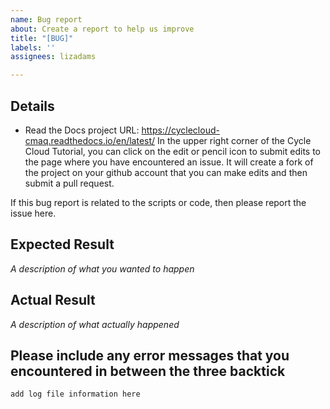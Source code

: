 ```yaml
---
name: Bug report
about: Create a report to help us improve
title: "[BUG]"
labels: ''
assignees: lizadams

---
```


## Details

* Read the Docs project URL: https://cyclecloud-cmaq.readthedocs.io/en/latest/
In the upper right corner of the Cycle Cloud Tutorial, you can click on the edit or pencil icon to submit edits to the page where you have encountered an issue. It will create a fork of the project on your github account that you can make edits and then submit a pull request.

If this bug report is related to the scripts or code, then please report the issue here.

## Expected Result

*A description of what you wanted to happen*

## Actual Result

*A description of what actually happened*

## Please include any error messages that you encountered in between the three backtick

```
add log file information here
```

